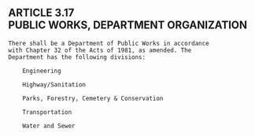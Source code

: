 ## ARTICLE 3.17<br/>PUBLIC WORKS, DEPARTMENT ORGANIZATION

```
There shall be a Department of Public Works in accordance
with Chapter 32 of the Acts of 1981, as amended. The
Department has the following divisions:

    Engineering

    Highway/Sanitation

    Parks, Forestry, Cemetery & Conservation

    Transportation

    Water and Sewer
```
